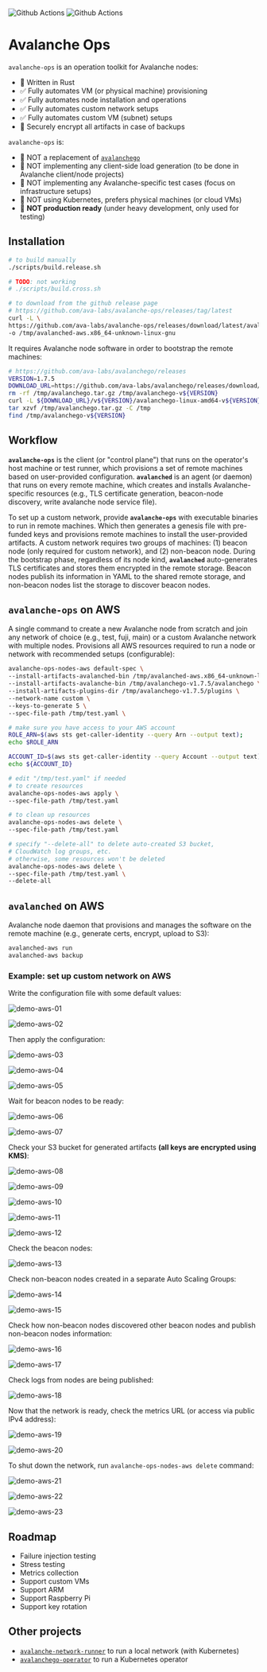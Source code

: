 
<br>

![Github Actions](https://github.com/gyuho/avalanche-ops/actions/workflows/tests-release-latest.yml/badge.svg) ![Github Actions](https://github.com/gyuho/avalanche-ops/actions/workflows/static-analysis.yml/badge.svg)

# Avalanche Ops

`avalanche-ops` is an operation toolkit for Avalanche nodes:
- 🦀 Written in Rust
- ✅ Fully automates VM (or physical machine) provisioning
- ✅ Fully automates node installation and operations
- ✅ Fully automates custom network setups
- ✅ Fully automates custom VM (subnet) setups
- 📨 Securely encrypt all artifacts in case of backups

`avalanche-ops` is:
- 🚫 NOT a replacement of [`avalanchego`](https://github.com/ava-labs/avalanchego)
- 🚫 NOT implementing any client-side load generation (to be done in Avalanche client/node projects)
- 🚫 NOT implementing any Avalanche-specific test cases (focus on infrastructure setups)
- 🚫 NOT using Kubernetes, prefers physical machines (or cloud VMs)
- 🚫 **NOT production ready** (under heavy development, only used for testing)

## Installation

```bash
# to build manually
./scripts/build.release.sh

# TODO: not working
# ./scripts/build.cross.sh
```

```bash
# to download from the github release page
# https://github.com/ava-labs/avalanche-ops/releases/tag/latest
curl -L \
https://github.com/ava-labs/avalanche-ops/releases/download/latest/avalanched-aws.x86_64-unknown-linux-gnu \
-o /tmp/avalanched-aws.x86_64-unknown-linux-gnu
```

It requires Avalanche node software in order to bootstrap the remote machines:

```bash
# https://github.com/ava-labs/avalanchego/releases
VERSION=1.7.5
DOWNLOAD_URL=https://github.com/ava-labs/avalanchego/releases/download/
rm -rf /tmp/avalanchego.tar.gz /tmp/avalanchego-v${VERSION}
curl -L ${DOWNLOAD_URL}/v${VERSION}/avalanchego-linux-amd64-v${VERSION}.tar.gz -o /tmp/avalanchego.tar.gz
tar xzvf /tmp/avalanchego.tar.gz -C /tmp
find /tmp/avalanchego-v${VERSION}
```

## Workflow

**`avalanche-ops`** is the client (or "control plane") that runs on the operator's host machine or test runner, which provisions a set of remote machines based on user-provided configuration. **`avalanched`** is an agent (or daemon) that runs on every remote machine, which creates and installs Avalanche-specific resources (e.g., TLS certificate generation, beacon-node discovery, write avalanche node service file).

To set up a custom network, provide **`avalanche-ops`** with executable binaries to run in remote machines. Which then generates a genesis file with pre-funded keys and provisions remote machines to install the user-provided artifacts. A custom network requires two groups of machines: (1) beacon node (only required for custom network), and (2) non-beacon node. During the bootstrap phase, regardless of its node kind, **`avalanched`** auto-generates TLS certificates and stores them encrypted in the remote storage. Beacon nodes publish its information in YAML to the shared remote storage, and non-beacon nodes list the storage to discover beacon nodes.

## `avalanche-ops` on AWS

A single command to create a new Avalanche node from scratch and join any network of choice (e.g., test, fuji, main) or a custom Avalanche network with multiple nodes. Provisions all AWS resources required to run a node or network with recommended setups (configurable):

```bash
avalanche-ops-nodes-aws default-spec \
--install-artifacts-avalanched-bin /tmp/avalanched-aws.x86_64-unknown-linux-gnu \
--install-artifacts-avalanche-bin /tmp/avalanchego-v1.7.5/avalanchego \
--install-artifacts-plugins-dir /tmp/avalanchego-v1.7.5/plugins \
--network-name custom \
--keys-to-generate 5 \
--spec-file-path /tmp/test.yaml \
```

```bash
# make sure you have access to your AWS account
ROLE_ARN=$(aws sts get-caller-identity --query Arn --output text);
echo $ROLE_ARN

ACCOUNT_ID=$(aws sts get-caller-identity --query Account --output text);
echo ${ACCOUNT_ID}
```

```bash
# edit "/tmp/test.yaml" if needed
# to create resources
avalanche-ops-nodes-aws apply \
--spec-file-path /tmp/test.yaml
```

```bash
# to clean up resources
avalanche-ops-nodes-aws delete \
--spec-file-path /tmp/test.yaml

# specify "--delete-all" to delete auto-created S3 bucket,
# CloudWatch log groups, etc.
# otherwise, some resources won't be deleted
avalanche-ops-nodes-aws delete \
--spec-file-path /tmp/test.yaml \
--delete-all
```

## `avalanched` on AWS

Avalanche node daemon that provisions and manages the software on the remote machine (e.g., generate certs, encrypt, upload to S3):

```bash
avalanched-aws run
avalanched-aws backup
```

### Example: set up custom network on AWS

Write the configuration file with some default values:

![demo-aws-01](./img/demo-aws-01.png)

![demo-aws-02](./img/demo-aws-02.png)

Then apply the configuration:

![demo-aws-03](./img/demo-aws-03.png)

![demo-aws-04](./img/demo-aws-04.png)

![demo-aws-05](./img/demo-aws-05.png)

Wait for beacon nodes to be ready:

![demo-aws-06](./img/demo-aws-06.png)

![demo-aws-07](./img/demo-aws-07.png)

Check your S3 bucket for generated artifacts **(all keys are encrypted using KMS)**:

![demo-aws-08](./img/demo-aws-08.png)

![demo-aws-09](./img/demo-aws-09.png)

![demo-aws-10](./img/demo-aws-10.png)

![demo-aws-11](./img/demo-aws-11.png)

![demo-aws-12](./img/demo-aws-12.png)

Check the beacon nodes:

![demo-aws-13](./img/demo-aws-13.png)

Check non-beacon nodes created in a separate Auto Scaling Groups:

![demo-aws-14](./img/demo-aws-14.png)

![demo-aws-15](./img/demo-aws-15.png)

Check how non-beacon nodes discovered other beacon nodes and publish non-beacon nodes information:

![demo-aws-16](./img/demo-aws-16.png)

![demo-aws-17](./img/demo-aws-17.png)

Check logs from nodes are being published:

![demo-aws-18](./img/demo-aws-18.png)

Now that the network is ready, check the metrics URL (or access via public IPv4 address):

![demo-aws-19](./img/demo-aws-19.png)

![demo-aws-20](./img/demo-aws-20.png)

To shut down the network, run `avalanche-ops-nodes-aws delete` command:

![demo-aws-21](./img/demo-aws-21.png)

![demo-aws-22](./img/demo-aws-22.png)

![demo-aws-23](./img/demo-aws-23.png)

## Roadmap

- Failure injection testing
- Stress testing
- Metrics collection
- Support custom VMs
- Support ARM
- Support Raspberry Pi
- Support key rotation

## Other projects

- [`avalanche-network-runner`](https://github.com/ava-labs/avalanche-network-runner) to run a local network (with Kubernetes)
- [`avalanchego-operator`](https://github.com/ava-labs/avalanchego-operator) to run a Kubernetes operator

